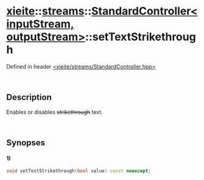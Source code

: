 # [xieite](../../../xieite.md)\:\:[streams](../../../streams.md)\:\:[StandardController\<inputStream, outputStream\>](../../StandardController.md)\:\:setTextStrikethrough
Defined in header [<xieite/streams/StandardController.hpp>](../../../../include/xieite/streams/StandardController.hpp)

&nbsp;

## Description
Enables or disables ~~strikethrough~~ text.

&nbsp;

## Synopses
#### 1)
```cpp
void setTextStrikethrough(bool value) const noexcept;
```
